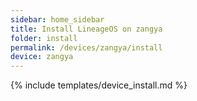 ```yaml
---
sidebar: home_sidebar
title: Install LineageOS on zangya
folder: install
permalink: /devices/zangya/install
device: zangya
---
```

{% include templates/device_install.md %}
